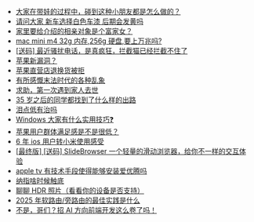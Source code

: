 + [大家在带娃的过程中，碰到这种小朋友都是怎么做的？](https://www.v2ex.com/t/1117126)
+ [请问大家 新车选择白色车漆 后期会发黄吗](https://www.v2ex.com/t/1117141)
+ [家里要给介绍的相亲对象是个富家女？](https://www.v2ex.com/t/1117164)
+ [mac mini m4 32g 内存,256g 硬盘,要上万兆吗?](https://www.v2ex.com/t/1117170)
+ [[送码] 最近骚扰电话，是真疯狂，拦截猫已经拦截不住了](https://www.v2ex.com/t/1117262)
+ [苹果新漏洞？](https://www.v2ex.com/t/1117175)
+ [苹果直营店退换货被拒](https://www.v2ex.com/t/1117299)
+ [有所感慨末法时代的各种乱象](https://www.v2ex.com/t/1117254)
+ [求助，第一次遇到家人去世](https://www.v2ex.com/t/1117397)
+ [35 岁之后的同学都找到了什么样的出路](https://www.v2ex.com/t/1117247)
+ [泪点低有治吗](https://www.v2ex.com/t/1117416)
+ [Windows 大家有什么实用技巧❓](https://www.v2ex.com/t/1117268)
+ [苹果用户群体满足感是不是很低？](https://www.v2ex.com/t/1117467)
+ [6 年 ios 用户转小米使用感受](https://www.v2ex.com/t/1117466)
+ [[最终版] [送码] SlideBrowser 一个轻量的滑动浏览器，给你不一样的交互体验](https://www.v2ex.com/t/1117474)
+ [apple tv 有技术手段使得能够安装爱优腾吗](https://www.v2ex.com/t/1117372)
+ [纳指啥时候触底](https://www.v2ex.com/t/1117443)
+ [聊聊 HDR 照片（看看你的设备是否支持）](https://www.v2ex.com/t/1117431)
+ [2025 年软路由/旁路由的最佳实践是什么](https://www.v2ex.com/t/1117554)
+ [不是，哥们？招 AI 方向前端开发这么卷了吗！](https://www.v2ex.com/t/1117507)
